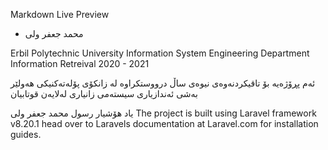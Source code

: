 Markdown Live Preview
* محمد جعفر ولی


Erbil Polytechnic University Information System Engineering Department Information Retreival 2020 - 2021

ئەم پڕۆژەیە بۆ تاقیکردنەوەی نیوەی ساڵ درووستکراوە لە زانکۆی پۆلەتەکنیکی هەولێر بەشی ئەندازیاری سیستەمی زانیاری لەلایەن قوتابیان

یاد هۆشیار رسول
محمد جعفر ولی
The project is built using Laravel framework v8.20.1 head over to Laravels documentation at Laravel.com for installation guides.


